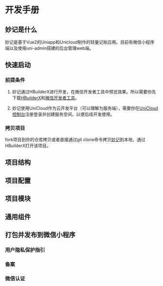 # 开发手册

## 妙记是什么

妙记是基于Vue2的Uniapp和Unicloud制作的轻量记账应用。目前有微信小程序端以及使用uni-admin搭建的后台管理web端。

## 快速启动

### 前提条件

1. 妙记通过HBuilderX进行开发，在微信开发者工具中预览效果。所以需要你先下载[HBuilderX](https://hx.dcloud.net.cn/README)和[微信开发者工具](https://developers.weixin.qq.com/miniprogram/dev/devtools/devtools.html)。

2. 妙记使用UniCloud作为云开发平台（可以理解为服务端），需要你在[UniCloud控制台](https://unicloud.dcloud.net.cn/)注册登录并创建服务空间，以便后续开发使用。

### 拷贝项目

fork项目到你的仓库拷贝或者直接通过git clone命令拷贝[妙记](https://github.com/ztkuaikuai/MiaoJi)到本地，通过HBuilderX打开该项目。

## 项目结构

## 项目配置

## 项目模块

## 通用组件

## 打包并发布到微信小程序

### 用户隐私保护指引

### 备案

### 微信认证